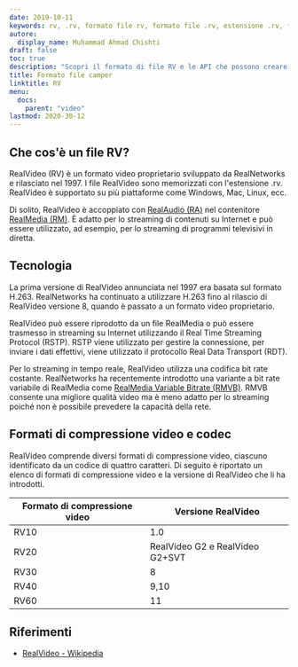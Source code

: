 ```yaml
---
date: 2019-10-11
keywords: rv, .rv, formato file rv, formato file .rv, estensione .rv, formato video rv, formato file RealVideo
autore:
  display_name: Muhammad Ahmad Chishti
draft: false
toc: true
description: "Scopri il formato di file RV e le API che possono creare e aprire file RV."
title: Formato file camper
linktitle: RV
menu:
  docs:
    parent: "video"
lastmod: 2020-30-12
---
```


## Che cos'è un file RV? ##

RealVideo (RV) è un formato video proprietario sviluppato da RealNetworks e rilasciato nel 1997. I file RealVideo sono memorizzati con l'estensione .rv. RealVideo è supportato su più piattaforme come Windows, Mac, Linux, ecc.

Di solito, RealVideo è accoppiato con [RealAudio (RA)](/it/audio/ra/) nel contenitore [RealMedia (RM)](/it/video/rm/). È adatto per lo streaming di contenuti su Internet e può essere utilizzato, ad esempio, per lo streaming di programmi televisivi in diretta.

## Tecnologia ##

La prima versione di RealVideo annunciata nel 1997 era basata sul formato H.263. RealNetworks ha continuato a utilizzare H.263 fino al rilascio di RealVideo versione 8, quando è passato a un formato video proprietario.

RealVideo può essere riprodotto da un file RealMedia o può essere trasmesso in streaming su Internet utilizzando il Real Time Streaming Protocol (RSTP). RSTP viene utilizzato per gestire la connessione, per inviare i dati effettivi, viene utilizzato il protocollo Real Data Transport (RDT).

Per lo streaming in tempo reale, RealVideo utilizza una codifica bit rate costante. RealNetworks ha recentemente introdotto una variante a bit rate variabile di RealMedia come [RealMedia Variable Bitrate (RMVB)](/it/video/rmvb/). RMVB consente una migliore qualità video ma è meno adatto per lo streaming poiché non è possibile prevedere la capacità della rete.

## Formati di compressione video e codec ##

RealVideo comprende diversi formati di compressione video, ciascuno identificato da un codice di quattro caratteri. Di seguito è riportato un elenco di formati di compressione video e la versione di RealVideo che li ha introdotti.

|Formato di compressione video|Versione RealVideo|
|---|---|
|RV10|1.0|
|RV20|RealVideo G2 e RealVideo G2+SVT|
|RV30|8|
|RV40|9,10|
|RV60|11|

## Riferimenti ##

- [RealVideo - Wikipedia](https://en.wikipedia.org/wiki/RealVideo)

